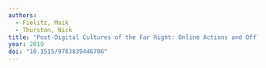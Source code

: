 ```yaml
---
authors:
  - Fielitz, Maik
  - Thurston, Nick
title: "Post-Digital Cultures of the Far Right: Online Actions and Offline Consequences in Europe and the US"
year: 2019
doi: "10.1515/9783839446706"
---
```

